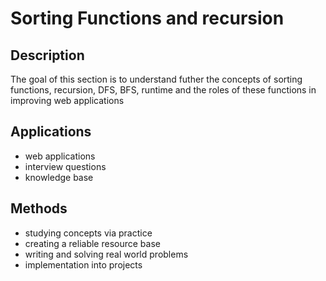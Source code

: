 # Sorting Functions and recursion

## Description

The goal of this section is to understand futher the concepts of sorting functions, recursion, 
DFS, BFS, runtime and the roles of these functions in improving web applications

## Applications

- web applications
- interview questions
- knowledge base

## Methods

- studying concepts via practice
- creating a reliable resource base
- writing and solving real world problems
- implementation into projects